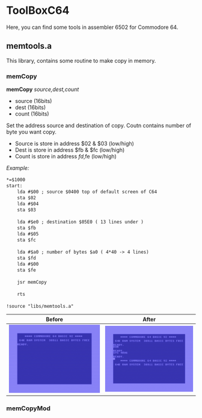 # ToolBoxC64

Here, you can find some tools in assembler 6502 for Commodore 64.

## memtools.a 

This library, contains some routine to make copy in memory. 

### memCopy

**memCopy** *source,dest,count*

- source (16bits) 
- dest   (16bits)
- count  (16bits)

Set the address source and destination of copy. Coutn contains number of byte you want copy. 

- Source is store in address $02 & $03 (low/high)
- Dest is store in address $fb & $fc (low/high)
- Count is store in address $fd,$fe (low/high)

*Example:*
```
*=$1000
start:
	lda #$00 ; source $0400 top of default screen of C64
	sta $02
	lda #$04
	sta $03

	lda #$e0 ; destination $05E0 ( 13 lines under ) 
	sta $fb
	lda #$05
	sta $fc 

	lda #$a0 ; number of bytes $a0 ( 4*40 -> 4 lines)
	sta $fd
	lda #$00
	sta $fe

	jsr memCopy

	rts

!source "libs/memtools.a"
```
  Before | After
------------ | -------------
![Alt Text](https://github.com/beddy70/ToolBoxC64/blob/main/memtool1.png) | ![Alt Text](https://github.com/beddy70/ToolBoxC64/blob/main/memtool2.png)

  
  
### memCopyMod


